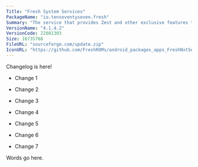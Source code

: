 ```yaml
---
Title: "Fresh System Services"
PackageName: "io.tenseventyseven.fresh"
Summary: "The service that provides Zest and other exclusive features to your device running Fresh."
VersionName: "4.1.4.2"
VersionCode: 22081303
Size: 16735768
FileURL: "sourceforge.com/update.zip"
IconURL: "https://github.com/FreshROMs/android_packages_apps_FreshNxtServices/raw/fresh-4.x/app/src/main/hub_nxt_ic_launcher-playstore.png"
---
```


Changelog is here!

- Change 1

- Change 2

- Change 3

- Change 4

- Change 5

- Change 6

- Change 7

Words go here.
